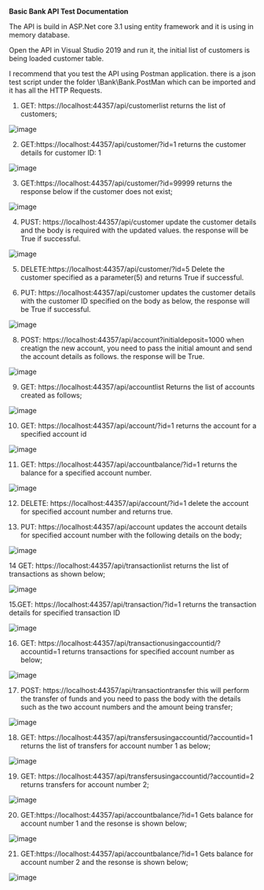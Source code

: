 **Basic Bank API Test Documentation**

The API is build in ASP.Net core 3.1 using entity framework and it is using in memory database.

Open the API in Visual Studio 2019 and run it, the initial list of customers is being loaded customer table.

I recommend that you test the API using Postman application. there is a json test script under the folder \\Bank\Bank.PostMan which can be imported and it has all the HTTP Requests.

1. GET: https://localhost:44357/api/customerlist returns the list of customers;

![image](https://user-images.githubusercontent.com/94300618/142159700-fa7eab4b-e746-4054-a62a-923725923fe8.png)

2. GET:https://localhost:44357/api/customer/?id=1 returns the customer details for customer ID: 1

![image](https://user-images.githubusercontent.com/94300618/142160020-af37637d-eaf2-43f7-b94f-91b0511f7156.png)

3. GET:https://localhost:44357/api/customer/?id=99999 returns the response below if the customer does not exist;

![image](https://user-images.githubusercontent.com/94300618/142160200-2427b5a6-d96f-4bd0-8dbd-b12323c953a7.png)

4. PUST: https://localhost:44357/api/customer update the customer details and the body is required with the updated values. the response will be True if successful.

![image](https://user-images.githubusercontent.com/94300618/142160581-6008dedb-9094-4cda-9f78-2231fac2adc9.png)

5. DELETE:https://localhost:44357/api/customer/?id=5  Delete the customer specified as a parameter(5) and returns True if successful.

7. PUT: https://localhost:44357/api/customer updates the customer details with the customer ID specified on the body as below, the response will be True if successful.

![image](https://user-images.githubusercontent.com/94300618/142161488-f39518a0-edb6-4a22-84e0-a8d3a19a78d8.png)

8. POST: https://localhost:44357/api/account?initialdeposit=1000 when creatign the new account, you need to pass the initial amount and send the account details as follows. the response will be True.
  
  ![image](https://user-images.githubusercontent.com/94300618/142161881-dbdfec46-2e64-4a11-9eb1-f943a7a442dd.png)
  
9. GET: https://localhost:44357/api/accountlist Returns the list of accounts created as follows;

![image](https://user-images.githubusercontent.com/94300618/142162118-3982a5b7-e7f4-4680-a82d-eee6a8b9e60e.png)

10. GET: https://localhost:44357/api/account/?id=1 returns the account for a specified account id
 
 ![image](https://user-images.githubusercontent.com/94300618/142162365-d2916982-9e50-4aba-b0b3-e0a4bca89947.png)

11. GET: https://localhost:44357/api/accountbalance/?id=1 returns the balance for a specified account number.
 
 ![image](https://user-images.githubusercontent.com/94300618/142162551-ca2dde93-20c3-428e-bde3-f0a268f5af9e.png)

12. DELETE: https://localhost:44357/api/account/?id=1 delete the account for specified account number and returns true. 

13. PUT: https://localhost:44357/api/account updates the account details for specified account number with the following details on the body;
  
  ![image](https://user-images.githubusercontent.com/94300618/142163209-51d6184a-a1bd-489b-acee-6dac5689c50c.png)
  
14 GET: https://localhost:44357/api/transactionlist returns the list of transactions as shown below;

![image](https://user-images.githubusercontent.com/94300618/142163535-8c8e76ee-24ec-4fa2-8470-edd6a599780e.png)

15.GET: https://localhost:44357/api/transaction/?id=1 returns the transaction details for specified transaction ID

![image](https://user-images.githubusercontent.com/94300618/142163832-55390e49-fe9d-4b80-bffc-05665d344c02.png)

16. GET: https://localhost:44357/api/transactionusingaccountid/?accountid=1 returns transactions for specified account number as below;

 ![image](https://user-images.githubusercontent.com/94300618/142164018-f7b53797-8f89-4cd9-95cf-32f42b4b3595.png)
 
 17. POST: https://localhost:44357/api/transactiontransfer this will perform the transfer of funds and you need to pass the body with the details such as the two account numbers and the amount being transfer;

 ![image](https://user-images.githubusercontent.com/94300618/142165547-d94eb908-8fc2-4649-a52d-6d497f6417ab.png)
 
 18. GET: https://localhost:44357/api/transfersusingaccountid/?accountid=1 returns the list of transfers for account number 1 as below;

![image](https://user-images.githubusercontent.com/94300618/142165856-08770845-8638-4513-b75d-496ee2534182.png)
  
 19. GET: https://localhost:44357/api/transfersusingaccountid/?accountid=2 returns transfers for account number 2;

 ![image](https://user-images.githubusercontent.com/94300618/142166165-3aa5d25f-f3ad-4b89-ba47-e804b8b4ab20.png)

20. GET:https://localhost:44357/api/accountbalance/?id=1 Gets balance for account number 1 and the resonse is shown below;

![image](https://user-images.githubusercontent.com/94300618/142168772-2bc4b87c-94f9-4956-980a-7eb217ec89c3.png)

21. GET:https://localhost:44357/api/accountbalance/?id=1 Gets balance for account number 2 and the resonse is shown below;

![image](https://user-images.githubusercontent.com/94300618/142168907-08860b6b-a146-40ae-b0e8-ff59ada7458c.png)

  



